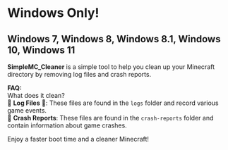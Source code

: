 # Windows Only!
## Windows 7, Windows 8, Windows 8.1, Windows 10, Windows 11

**SimpleMC_Cleaner** is a simple tool to help you clean up your Minecraft directory by removing log files and crash reports.

**FAQ:**  
What does it clean?  
🚮 **Log Files** 📄: These files are found in the `logs` folder and record various game events.  
🚫 **Crash Reports**: These files are found in the `crash-reports` folder and contain information about game crashes.

Enjoy a faster boot time and a cleaner Minecraft!
